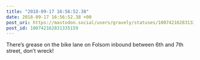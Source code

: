 ```yaml
---
title: "2018-09-17 16:56:52.38"
date: 2018-09-17 16:56:52.38 +00
post_uri: https://mastodon.social/users/gravely/statuses/100742162831335159
post_id: 100742162831335159
---
```

There’s grease on the bike lane on Folsom inbound between 6th and 7th street, don’t wreck!


